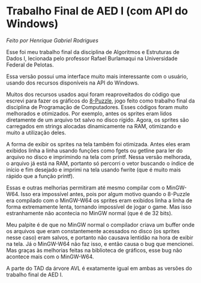# Trabalho Final de AED I (com API do Windows)
_Feito por Henrique Gabriel Rodrigues_

Esse foi meu trabalho final da disciplina de Algoritmos e Estruturas de Dados I, lecionada pelo professor Rafael Burlamaqui na Universidade Federal de Pelotas. 

Essa versão possui uma interface muito mais interessante com o usuário, usando dos recursos disponíveis na API do Windows.

Muitos dos recursos usados aqui foram reaproveitados do código que escrevi para fazer os gráficos do [8-Puzzle](https://github.com/Equiel-1703/8-Puzzle), jogo feito como trabalho final da disciplina de Programação de Computadores. Esses códigos foram muito melhorados e otimizados. Por exemplo, antes os sprites eram lidos diretamente de um arquivo txt salvo no disco rígido. Agora, os sprites são carregados em strings alocadas dinamicamente na RAM, otimizando e muito a utilização deles. 

A forma de exibir os sprites na tela também foi otimizada. Antes eles eram exibidos linha a linha usando funções como fgets ou getline para ler do arquivo no disco e imprimindo na tela com printf. Nessa versão melhorada, o arquivo já está na RAM, portanto só percorri o vetor buscando o índice de início e fim desejado e imprimi na tela usando fwrite (que é muito mais rápido que a função printf).

Essas e outras melhorias permitiram até mesmo compilar com o MinGW-W64. Isso era impossível antes, pois por algum motivo quando o 8-Puzzle era compilado com o MinGW-W64 os sprites eram exibidos linha a linha de forma extremamente lenta, tornando impossível de jogar o game. Mas isso estranhamente não acontecia no MinGW normal (que é de 32 bits).

Meu palpite é de que no MinGW normal o compilador criava um buffer onde os arquivos que eram constantemente acessados no disco (os sprites nesse caso) eram salvos, e portanto não causava lentidão na hora de exibir na tela. Já o MinGW-W64 não faz isso, e então causa o bug que mencionei. Mas graças às melhorias feitas na biblioteca de gráficos, esse bug não acontece mais com o MinGW-W64.

A parte do TAD da árvore AVL é exatamente igual em ambas as versões do trabalho final de AED I.
